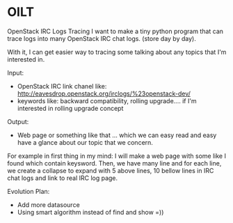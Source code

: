 # OILT
OpenStack IRC Logs Tracing
I want to make a tiny python program that can trace logs into many OpenStack IRC chat logs. (store day by day).

With it, I can get easier way to tracing some talking about any topics that I'm interested in.

Input:
- OpenStack IRC link chanel like: http://eavesdrop.openstack.org/irclogs/%23openstack-dev/
- keywords like: backward compatibility, rolling upgrade.... if I'm interested in rolling upgrade concept

Output:
- Web page or something like that ... which we can easy read and easy have a glance about our topic that we concern.

For example in first thing in my mind: I will make a web page with some like I found which contain keysword. Then, we have many line and for each line, we create a collapse to expand with 5 above lines, 10 bellow lines in IRC chat logs and link to real IRC log page.

Evolution Plan:
- Add more datasource
- Using smart algorithm instead of find and show =))
